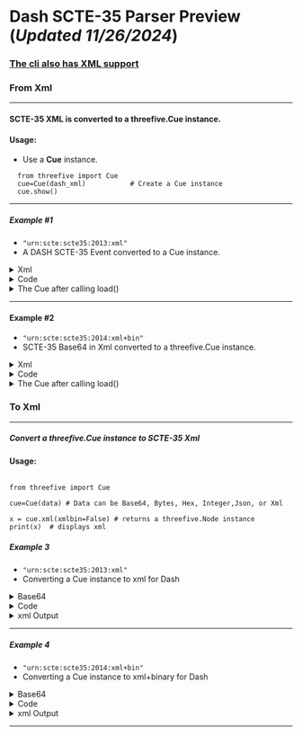 # Dash SCTE-35 Parser Preview    (_Updated 11/26/2024_)
### [The cli also has XML support](https://github.com/futzu/SCTE-35/edit/master/atest-cli.md)
### From Xml
___
#### SCTE-35 XML is converted to a threefive.Cue instance.
#### Usage:

* Use a __Cue__ instance.
```py3
  from threefive import Cue
  cue=Cue(dash_xml)           # Create a Cue instance
  cue.show()
```
---

##### Example #1     
* `"urn:scte:scte35:2013:xml"`
* A DASH SCTE-35 Event converted to a Cue instance.

<details><summary> Xml </summary>


```xml
some_xml = """<Event duration="5310000">
            <SpliceInfoSection protocolVersion="0" ptsAdjustment="183003" tier="4095" xmlns="http://www.scte.org/schemas/35">
            <TimeSignal>
                <SpliceTime ptsTime="3442857000"/>
            </TimeSignal>
            <SegmentationDescriptor segmentationEventId="1414668"
                segmentationEventCancelIndicator="false" segmentationDuration="8100000"
                segmentationTypeId="52" segmentNum="0" segmentsExpected="0">
            <DeliveryRestrictions webDeliveryAllowedFlag="false"
                noRegionalBlackoutFlag="false" archiveAllowedFlag="false"
                deviceRestrictions="3"/>
            <SegmentationUpid segmentationUpidType="8"
                segmentationUpidLength="8">0x2df3aad7</SegmentationUpid>
            </SegmentationDescriptor>
            </SpliceInfoSection>
        </Event>
        """
```

</details>






 
<details><summary>Code</summary>

```py3
from threefive import Cue

cue = Cue(some_xml)
cue.show()
```
* You can edit the cue and re-encode:
```py3
>>>> cue.command.pts_time
38253.966667
>>>> cue.command.pts_time=1234.567890
>>>> cue.encode()
'/DAxAAAAAsrbAP/wBQb+Bp9rxgAbAhlDVUVJABWWDH+DCAgAAAAALfOq1zQAAAAAtBIUqg=='  #    <-- Base64
>>>> print(cue.xml(xmlbin=False))
```
```xml
<SpliceInfoSection xmlns="https://scte.org/schemas/35" ptsAdjustment="183003" protocolVersion="0" sapType="3" tier="4095">
   <TimeSignal>
      <SpliceTime ptsTime="111111110"/> # <--- this is in ticks, that's 1234.567890 seconds
   </TimeSignal>
   <!-- Provider Placement Opportunity Start -->
   <SegmentationDescriptor segmentationEventId="1414668" segmentationEventCancelIndicator="false" segmentationEventIdComplianceIndicator="true" segmentationTypeId="52" segmentNum="0" segmentsExpected="0" subSegmentNum="0" subSegmentsExpected="0">
      <DeliveryRestrictions webDeliveryAllowedFlag="false" noRegionalBlackoutFlag="false" archiveAllowedFlag="false" deviceRestrictions="3"/>
      <!-- UPID: AiringID -->
      <SegmentationUpid segmentationUpidType="8" segmentationUpidFormat="hexbinary">0x2df3aad7</SegmentationUpid>
   </SegmentationDescriptor>
</SpliceInfoSection>
```

</details>




<details><summary>The Cue after calling load()</summary>


```json
{
    "info_section": {
        "table_id": "0xfc",
        "section_syntax_indicator": false,
        "private": false,
        "sap_type": "0x03",
        "sap_details": "No Sap Type",
        "section_length": 54,
        "protocol_version": 0,
        "encrypted_packet": false,
        "encryption_algorithm": 0,
        "pts_adjustment": 2.033367,
        "cw_index": "0x0",
        "tier": "0xfff",
        "splice_command_length": 5,
        "splice_command_type": 6,
        "descriptor_loop_length": 32,
        "crc": "0x8926251d"
    },
    "command": {
        "command_length": 5,
        "command_type": 6,
        "name": "Time Signal",
        "time_specified_flag": true,
        "pts_time": 38253.966667
    },
    "descriptors": [
        {
            "tag": 2,
            "descriptor_length": 30,
            "name": "Segmentation Descriptor",
            "identifier": "CUEI",
            "segmentation_event_id": "0x15960c",
            "segmentation_event_cancel_indicator": false,
            "segmentation_event_id_compliance_indicator": true,
            "program_segmentation_flag": true,
            "segmentation_duration_flag": true,
            "delivery_not_restricted_flag": false,
            "web_delivery_allowed_flag": false,
            "no_regional_blackout_flag": false,
            "archive_allowed_flag": false,
            "device_restrictions": "No Restrictions",
            "segmentation_duration": 90.0,
            "segmentation_upid_type": 8,
            "segmentation_upid_length": 8,
            "segmentation_upid": "0x2df3aad7",
            "segmentation_type_id": 52,
            "segment_num": 0,
            "segments_expected": 0,
            "sub_segment_num": 0,
            "sub_segments_expected": 0
        }
    ],
    "dash_data": {             # dash_data includes EventStream, Event,
        "Event": {             # and Signal node data when present.
            "duration": 59.0
        }
    }
}

a@fu:~$ 
```


</details>


---


#### Example #2 
* `"urn:scte:scte35:2014:xml+bin"`
* SCTE-35 Base64 in Xml converted to a threefive.Cue instance.


<details><summary> Xml </summary>


```xml
some_xml = """<Event
        presentationTime="1725944855040"
        duration="38400"
        id="14268724">
        <Signal
          xmlns="http://www.scte.org/schemas/35/2016">
          <Binary>/DAgAAAAAAAAAP/wDwUA2bk0f//+ADS8AMAAAAAAAORhJCQ=</Binary>
        </Signal>
      </Event>"""

```

</details>






 
<details><summary>Code</summary>

```py3
from threefive import Cue

cue = Cue(some_xml)
cue.show()
```


</details>




<details><summary>The Cue after calling load()</summary>


```json
{
{
    "info_section": {
        "table_id": "0xfc",
        "section_syntax_indicator": false,
        "private": false,
        "sap_type": "0x03",
        "sap_details": "No Sap Type",
        "section_length": 32,
        "protocol_version": 0,
        "encrypted_packet": false,
        "encryption_algorithm": 0,
        "pts_adjustment": 0.0,
        "cw_index": "0x00",
        "tier": "0x0fff",
        "splice_command_length": 15,
        "splice_command_type": 5,
        "descriptor_loop_length": 0,
        "crc": "0xe4612424"
    },
    "command": {
        "command_length": 15,
        "command_type": 5,
        "name": "Splice Insert",
        "break_auto_return": true,
        "break_duration": 38.4,
        "splice_event_id": 14268724,
        "splice_event_cancel_indicator": false,
        "out_of_network_indicator": true,
        "program_splice_flag": true,
        "duration_flag": true,
        "splice_immediate_flag": true,
        "event_id_compliance_flag": true,
        "unique_program_id": 49152,
        "avail_num": 0,
        "avails_expected": 0
    },
    "descriptors": [],
    "dash_data": {                             # dash_data includes EventStream, Event
        "Event": {                              # and Signal node data when present.
            "presentation_time": 1725944855040,
            "duration": 0.426667,
            "id": 14268724
        },
        "Signal": {
            "xmlns": "http://www.scte.org/schemas/35/2016"
        }
    }
}

```

</details>


### To Xml
___

##### Convert a threefive.Cue instance to SCTE-35 Xml 

#### Usage:
```py3

from threefive import Cue

cue=Cue(data) # Data can be Base64, Bytes, Hex, Integer,Json, or Xml

x = cue.xml(xmlbin=False) # returns a threefive.Node instance
print(x)  # displays xml
```

##### Example 3
* `"urn:scte:scte35:2013:xml"`
* Converting a Cue instance to xml for Dash
<details><summary> Base64 </summary>


```js
/DA2AAHOR/nwAAAABQb+PnGRBwAgAh5DVUVJSAAAbH/PAAE1ODcICAAAAAAt86rXNAAAAACwnuYL
```

</details>


 
<details><summary>Code</summary>

```py3
from threefive import Cue
cue=Cue('/DA2AAHOR/nwAAAABQb+PnGRBwAgAh5DVUVJSAAAbH/PAAE1ODcICAAAAAAt86rXNAAAAACwnuYL')
cue.decode()
x = cue.xml(xmlbin=False) # returns a threefive.Node instance
print(x)   # displays xml
```

</details>


<details><summary>xml Output</summary>


```xml
<SpliceInfoSection ptsAdjustment="7755790832" protocolVersion="0" sapType="3" tier="0" xmlns="http://www.scte.org/schemas/35">
   <TimeSignal>
      <SpliceTime ptsTime="1047630087"/>
   </TimeSignal>
   <SegmentationDescriptor segmentationEventId="1207959660" segmentationEventCancelIndicator="false" segmentationEventIdComplianceIndicator="true" segmentationDuration="20265015" segmentNum="0" segmentsExpected="0" subSegmentNum="0" subSegmentsExpected="0">
      <DeliveryRestrictions webDeliveryAllowedFlag="false" noRegionalBlackoutFlag="true" archiveAllowedFlag="true" deviceRestrictions="3"/>
      <SegmentationUpid segmentationUpidType="8">0x2df3aad7</SegmentationUpid>
   </SegmentationDescriptor>
</SpliceInfoSection>
```

</details>

---

##### Example 4
* `"urn:scte:scte35:2014:xml+bin"`
* Converting a Cue instance to xml+binary for Dash
<details><summary> Base64 </summary>


```js
'/DAlAAAAAAAAAP/wFAUAAAABf+/+y+LXLv4ARKogAAEAAAAAMZjNOQ=='
```

</details>


 
<details><summary>Code</summary>

```py3
from threefive import Cue
b64 = '/DAlAAAAAAAAAP/wFAUAAAABf+/+y+LXLv4ARKogAAEAAAAAMZjNOQ=='
cue=Cue(b64)
cue.decode()
x = cue.xml() # returns a threefive.Node instance with a Binary Node
print(x)  # displays xml
```

</details>


<details><summary>xml Output</summary>


```xml
<Signal xmlns="http://www.scte.org/schemas/35/2016">
    <Binary>/DAlAAAAAAAAAP/wFAUAAAABf+/+y+LXLv4ARKogAAEAAAAAMZjNOQ==</Binary>
</Signal>
```

</details>

---
